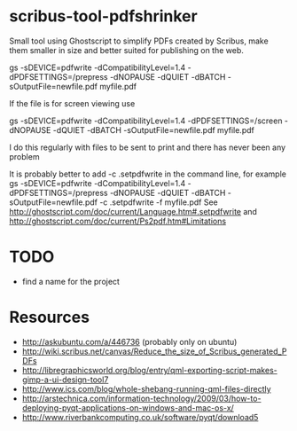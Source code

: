 # scribus-tool-pdfshrinker


Small tool using Ghostscript to simplify PDFs created by Scribus, make them smaller in size and better suited for publishing on the web.

gs -sDEVICE=pdfwrite -dCompatibilityLevel=1.4 -dPDFSETTINGS=/prepress 
-dNOPAUSE -dQUIET -dBATCH -sOutputFile=newfile.pdf myfile.pdf

If the file is for screen viewing use

gs -sDEVICE=pdfwrite -dCompatibilityLevel=1.4 -dPDFSETTINGS=/screen 
-dNOPAUSE -dQUIET -dBATCH -sOutputFile=newfile.pdf myfile.pdf

I do this regularly with files to be sent to print and there has never 
been any problem

It is probably better to add -c .setpdfwrite in the command line, for example
gs -sDEVICE=pdfwrite -dCompatibilityLevel=1.4 -dPDFSETTINGS=/prepress -dNOPAUSE -dQUIET -dBATCH -sOutputFile=newfile.pdf -c .setpdfwrite -f myfile.pdf
See http://ghostscript.com/doc/current/Language.htm#.setpdfwrite and http://ghostscript.com/doc/current/Ps2pdf.htm#Limitations

# TODO

- find a name for the project

# Resources

- <http://askubuntu.com/a/446736> (probably only on ubuntu)
- <http://wiki.scribus.net/canvas/Reduce_the_size_of_Scribus_generated_PDFs>
- <http://libregraphicsworld.org/blog/entry/qml-exporting-script-makes-gimp-a-ui-design-tool7>
- <http://www.ics.com/blog/whole-shebang-running-qml-files-directly>
- http://arstechnica.com/information-technology/2009/03/how-to-deploying-pyqt-applications-on-windows-and-mac-os-x/
- http://www.riverbankcomputing.co.uk/software/pyqt/download5
